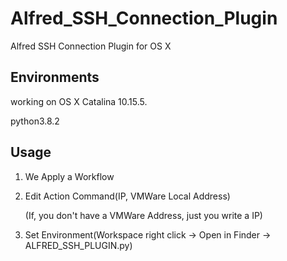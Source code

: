 # Alfred_SSH_Connection_Plugin
Alfred SSH Connection Plugin for OS X



## Environments

working on OS X Catalina 10.15.5.

python3.8.2



## Usage

1. We Apply a Workflow

2. Edit Action Command(IP, VMWare Local Address)

   (If, you don't have a VMWare Address, just you write a IP)

3. Set Environment(Workspace right click -> Open in Finder -> ALFRED_SSH_PLUGIN.py) 